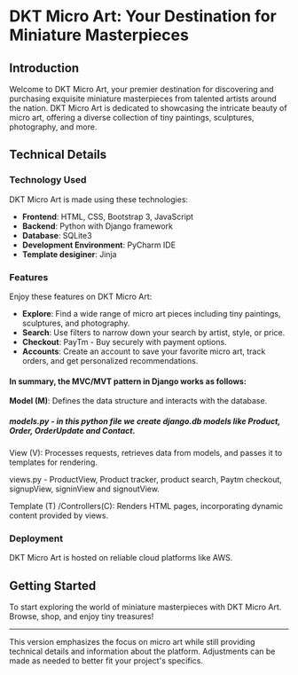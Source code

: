 
# DKT Micro Art: Your Destination for Miniature Masterpieces

## Introduction

Welcome to DKT Micro Art, your premier destination for discovering and purchasing exquisite miniature masterpieces from talented artists around the nation. DKT Micro Art is dedicated to showcasing the intricate beauty of micro art, offering a diverse collection of tiny paintings, sculptures, photography, and more.

## Technical Details

### Technology Used

DKT Micro Art is made using these technologies:

- **Frontend**: HTML, CSS, Bootstrap 3, JavaScript
- **Backend**: Python with Django framework
- **Database**: SQLite3
- **Development Environment**: PyCharm IDE
- **Template desiginer**: Jinja


### Features

Enjoy these features on DKT Micro Art:

- **Explore**: Find a wide range of micro art pieces including tiny paintings, sculptures, and photography.
- **Search**: Use filters to narrow down your search by artist, style, or price.
- **Checkout**: PayTm - Buy securely with payment options.
- **Accounts**: Create an account to save your favorite micro art, track orders, and get personalized recommendations.

#### In summary, the MVC/MVT pattern in Django works as follows:


**Model (M)**: Defines the data structure and interacts with the database.

##### models.py - in this python file we create django.db models like Product, Order, OrderUpdate and Contact.

View (V): Processes requests, retrieves data from models, and passes it to templates for rendering.

views.py - ProductView, Product tracker, product search, Paytm checkout, signupView, signinView and signoutView.

Template (T) /Controllers(C): Renders HTML pages, incorporating dynamic content provided by views.

  
### Deployment

DKT Micro Art is hosted on reliable cloud platforms like AWS.

## Getting Started

To start exploring the world of miniature masterpieces with DKT Micro Art. Browse, shop, and enjoy tiny treasures!

---

This version emphasizes the focus on micro art while still providing technical details and information about the platform. Adjustments can be made as needed to better fit your project's specifics.
